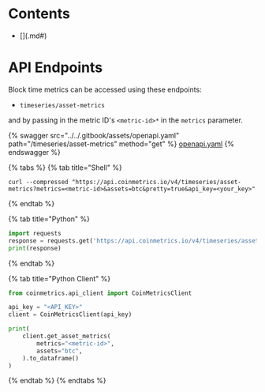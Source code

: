 # Contents

* [<Metric Name>](<Subcategory>.md#<metricid>)

# <Metric Name><a href="#<metricid>" id="<metricid>"></a>

# API Endpoints

Block time metrics can be accessed using these endpoints:

* `timeseries/asset-metrics`

and by passing in the metric ID's `<metric-id>*` in the `metrics` parameter.

{% swagger src="../../.gitbook/assets/openapi.yaml" path="/timeseries/asset-metrics" method="get" %}
[openapi.yaml](../../.gitbook/assets/openapi.yaml)
{% endswagger %}

{% tabs %}
{% tab title="Shell" %}
```shell
curl --compressed "https://api.coinmetrics.io/v4/timeseries/asset-metrics?metrics=<metric-id>&assets=btc&pretty=true&api_key=<your_key>"
```
{% endtab %}

{% tab title="Python" %}
```python
import requests
response = requests.get('https://api.coinmetrics.io/v4/timeseries/asset-metrics?metrics=<metric-id>&assets=btc&pretty=true&api_key=<your_key>').json()
print(response)
```
{% endtab %}

{% tab title="Python Client" %}
```python
from coinmetrics.api_client import CoinMetricsClient

api_key = "<API_KEY>"
client = CoinMetricsClient(api_key)

print(
    client.get_asset_metrics(
        metrics="<metric-id>", 
        assets="btc",
    ).to_dataframe()
)
```
{% endtab %}
{% endtabs %}
